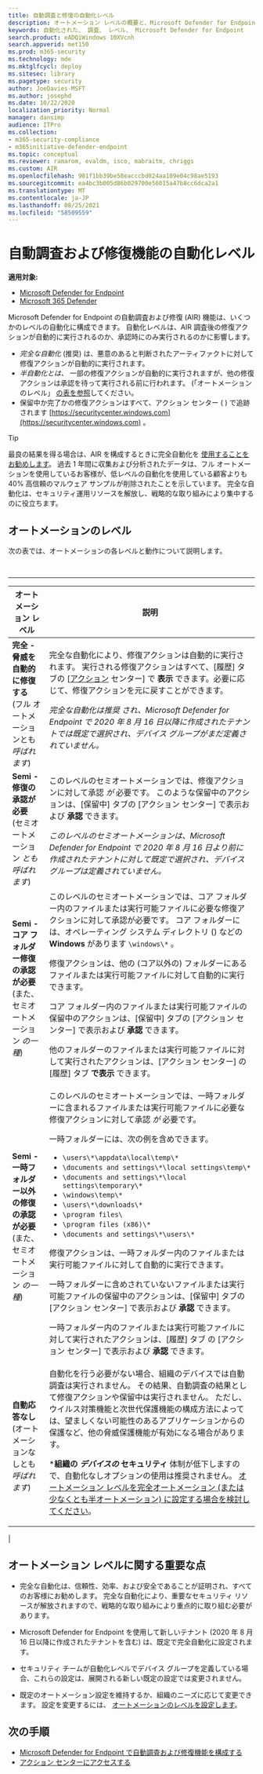 ```yaml
---
title: 自動調査と修復の自動化レベル
description: オートメーション レベルの概要と、Microsoft Defender for Endpoint での動作の概要を確認する
keywords: 自動化された、 調査、 レベル、 Microsoft Defender for Endpoint
search.product: eADQiWindows 10XVcnh
search.appverid: met150
ms.prod: m365-security
ms.technology: mde
ms.mktglfcycl: deploy
ms.sitesec: library
ms.pagetype: security
author: JoeDavies-MSFT
ms.author: josephd
ms.date: 10/22/2020
localization_priority: Normal
manager: dansimp
audience: ITPro
ms.collection:
- m365-security-compliance
- m365initiative-defender-endpoint
ms.topic: conceptual
ms.reviewer: ramarom, evaldm, isco, mabraitm, chriggs
ms.custom: AIR
ms.openlocfilehash: 901f1bb39be58eacccbd024aa109e04c98ae5193
ms.sourcegitcommit: ea4bc3b005d86b029700e56015a47b8cc6dca2a1
ms.translationtype: MT
ms.contentlocale: ja-JP
ms.lasthandoff: 08/25/2021
ms.locfileid: "58509559"
---
```

# <a name="automation-levels-in-automated-investigation-and-remediation-capabilities"></a>自動調査および修復機能の自動化レベル

**適用対象:**
- [Microsoft Defender for Endpoint](https://go.microsoft.com/fwlink/p/?linkid=2154037)
- [Microsoft 365 Defender](https://go.microsoft.com/fwlink/?linkid=2118804)

Microsoft Defender for Endpoint の自動調査および修復 (AIR) 機能は、いくつかのレベルの自動化に構成できます。 自動化レベルは、AIR 調査後の修復アクションが自動的に実行されるのか、承認時にのみ実行されるのかに影響します。

- *完全な自動化* (推奨) は、悪意のあると判断されたアーティファクトに対して修復アクションが自動的に実行されます。
- *半自動化とは、* 一部の修復アクションが自動的に実行されますが、他の修復アクションは承認を待って実行される前に行われます。 (「オートメーションのレベル」 [の表を参照](#levels-of-automation)してください。
- 保留中か完了かの修復アクションはすべて、アクション センター ( ) で追跡されます [https://securitycenter.windows.com](https://securitycenter.windows.com) 。

> [!TIP]
> 最良の結果を得る場合は、AIR を構成するときに完全自動化を [使用することをお勧めします](configure-automated-investigations-remediation.md)。 過去 1 年間に収集および分析されたデータは、フル オートメーションを使用しているお客様が、低レベルの自動化を使用している顧客よりも 40% 高信頼のマルウェア サンプルが削除されたことを示しています。 完全な自動化は、セキュリティ運用リソースを解放し、戦略的な取り組みにより集中するのに役立ちます。

## <a name="levels-of-automation"></a>オートメーションのレベル

次の表では、オートメーションの各レベルと動作について説明します。

<br>

****

|オートメーション レベル|説明|
|---|---|
|**完全 - 脅威を自動的に修復する** <br> (フル オートメーションとも *呼ばれます*)|完全な自動化により、修復アクションは自動的に実行されます。 実行される修復アクションはすべて、[履歴] タブの [[アクション](auto-investigation-action-center.md) センター] で **表示** できます。必要に応じて、修復アクションを元に戻すことができます。 <p> **_完全な自動化は推奨_* され、Microsoft Defender for Endpoint で 2020 年 8 月 16 日以降に作成されたテナントでは既定で選択され、デバイス グループがまだ定義されていません。*|
|**Semi - 修復の承認が必要** <br> (セミオートメーション *とも呼ばれます*)|このレベルのセミオートメーションでは、修復アクションに対して承認 *が* 必要です。 このような保留中のアクションは、[保留中] タブの [[](auto-investigation-action-center.md)アクション センター] で表示および **承認** できます。 <p> *このレベルのセミオートメーションは、Microsoft Defender for Endpoint で 2020 年 8 月 16 日より前に作成されたテナントに対して既定で選択され、デバイス グループは定義されていません。*|
|**Semi - コア フォルダー修復の承認が必要** <br> (また、セミオートメーション *の一種*)|このレベルのセミオートメーションでは、コア フォルダー内のファイルまたは実行可能ファイルに必要な修復アクションに対して承認が必要です。 コア フォルダーには、オペレーティング システム ディレクトリ () などの **Windows** があります `\windows\*` 。 <p> 修復アクションは、他の (コア以外の) フォルダーにあるファイルまたは実行可能ファイルに対して自動的に実行できます。 <p> コア フォルダー内のファイルまたは実行可能ファイルの保留中のアクションは、[保留中] タブの [](auto-investigation-action-center.md)[アクション センター] で表示および **承認** できます。 <p> 他のフォルダーのファイルまたは実行可能ファイルに対して実行されたアクションは、[アクション [](auto-investigation-action-center.md)センター] の [履歴] タブ **で表示** できます。|
|**Semi - 一時フォルダー以外の修復の承認が必要** <br> (また、セミオートメーション *の一種*)|このレベルのセミオートメーションでは、一時フォルダーに含まれるファイルまたは実行可能ファイルに必要な修復アクションに対して承認 *が* 必要です。 <p> 一時フォルダーには、次の例を含めできます。 <ul><li>`\users\*\appdata\local\temp\*`</li><li>`\documents and settings\*\local settings\temp\*`</li><li>`\documents and settings\*\local settings\temporary\*`</li><li>`\windows\temp\*`</li><li>`\users\*\downloads\*`</li><li>`\program files\`</li><li>`\program files (x86)\*`</li><li>`\documents and settings\*\users\*`</li></ul> <p> 修復アクションは、一時フォルダー内のファイルまたは実行可能ファイルに対して自動的に実行できます。 <p> 一時フォルダーに含めされていないファイルまたは実行可能ファイルの保留中のアクションは、[保留中] タブの [](auto-investigation-action-center.md)[アクション センター] で表示および **承認** できます。 <p> 一時フォルダー内のファイルまたは実行可能ファイルに対して実行されたアクションは、[履歴] タブ [](auto-investigation-action-center.md)の [アクション センター] で表示および **承認** できます。|
|**自動応答なし** <br> (オートメーションなしとも *呼ばれます*)|自動化を行う必要がない場合、組織のデバイスでは自動調査は実行されません。 その結果、自動調査の結果として修復アクションや保留中は実行されません。 ただし、ウイルス対策機能と次世代保護機能[](/windows/security/threat-protection/microsoft-defender-antivirus/detect-block-potentially-unwanted-apps-microsoft-defender-antivirus)の構成方法によっては、望ましくない可能性のあるアプリケーションからの保護など、他の脅威保護機能が有効になる場合があります。 <p> ***組織の *デバイスの* セキュリティ** 体制が低下しますので、自動化なしオプションの使用は推奨されません。 [オートメーション レベルを完全オートメーション (または少なくとも半オートメーション) に設定する場合を検討してください](/microsoft-365/security/defender-endpoint/machine-groups)。|
|

## <a name="important-points-about-automation-levels"></a>オートメーション レベルに関する重要な点

- 完全な自動化は、信頼性、効率、および安全であることが証明され、すべてのお客様にお勧めします。 完全な自動化により、重要なセキュリティ リソースが解放されますので、戦略的な取り組みにより重点的に取り組む必要があります。

- Microsoft Defender for Endpoint を使用して新しいテナント (2020 年 8 月 16 日以降に作成されたテナントを含む) は、既定で完全自動化に設定されます。

- セキュリティ チームが自動化レベルでデバイス グループを定義している場合、これらの設定は、展開される新しい既定の設定では変更されません。

- 既定のオートメーション設定を維持するか、組織のニーズに応じて変更できます。 設定を変更するには、 [オートメーションのレベルを設定します](/microsoft-365/security/defender-endpoint/configure-automated-investigations-remediation#set-up-device-groups)。

## <a name="next-steps"></a>次の手順

- [Microsoft Defender for Endpoint で自動調査および修復機能を構成する](configure-automated-investigations-remediation.md)
- [アクション センターにアクセスする](/microsoft-365/security/defender-endpoint/auto-investigation-action-center#the-action-center)
